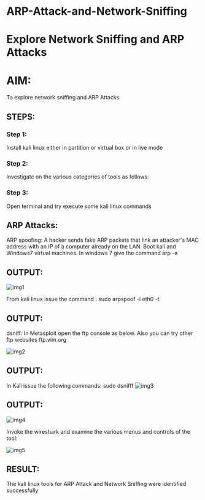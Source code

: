 # ARP-Attack-and-Network-Sniffing
# Explore Network Sniffing and ARP Attacks

# AIM:

To explore network sniffing and ARP Attacks

## STEPS:

### Step 1:

Install kali linux either in partition or virtual box or in live mode

### Step 2:

Investigate on the various categories of tools as follows:


### Step 3:
Open terminal and try execute some kali linux commands

## ARP Attacks:  
ARP spoofing: A hacker sends fake ARP packets that link an attacker's MAC address with an IP of a computer already on the LAN. 
Boot kali and Windows7 virtual machines.
In windows 7 give the command arp -a
## OUTPUT:
![img1](https://github.com/user-attachments/assets/a659dbd6-98d3-4b41-9d4c-0fb614664657)


From kali linux issue the command :
sudo arpspoof -i eth0 -t <target system> <gateway>
## OUTPUT:


 dsniff:
In Metasploit open the ftp console as below. Also you can try other ftp websites ftp.vim.org

![img2](https://github.com/user-attachments/assets/fe522e80-b2bf-4ba3-ac62-12c028d37348)

## OUTPUT:

In Kali issue the following commands:
sudo dsnifff
![img3](https://github.com/user-attachments/assets/9d5e10eb-f6e5-4c57-9936-f409ec960833)

## OUTPUT:

![img4](https://github.com/user-attachments/assets/ead19044-d491-4682-9d98-ba3083e8fb14)

Invoke the wireshark and examine the various menus  and controls of the tool:

![img5](https://github.com/user-attachments/assets/6b4a9a07-8310-463c-862d-c2f6dae26fe2)

## RESULT:
The kali linux tools for ARP Attack and Network Sniffing were identified successfully
